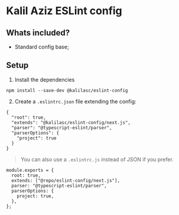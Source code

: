 # Kalil Aziz ESLint config

## Whats included?

- Standard config base;

## Setup

1. Install the dependencies
```
npm install --save-dev @kalilasc/eslint-config
```

2. Create a `.eslintrc.json` file extending the config:
```
{
  "root": true,
  "extends": "@kalilasc/eslint-config/next.js",
  "parser": "@typescript-eslint/parser",
  "parserOptions": {
    "project": true
  }
}
```

> You can also use a `.eslintrc.js` instead of JSON if you prefer.

```
module.exports = {
  root: true,
  extends: ["@repo/eslint-config/next.js"],
  parser: "@typescript-eslint/parser",
  parserOptions: {
    project: true,
  },
};

```